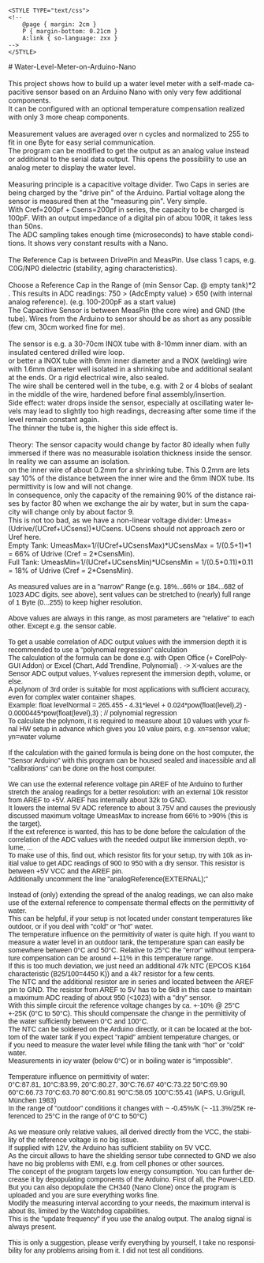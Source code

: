 <!DOCTYPE HTML PUBLIC "-//W3C//DTD HTML 4.0 Transitional//EN">
<HTML>
<HEAD>

	<STYLE TYPE="text/css">
	<!--
		@page { margin: 2cm }
		P { margin-bottom: 0.21cm }
		A:link { so-language: zxx }
	-->
	</STYLE>
</HEAD>
<BODY LANG="de-DE" DIR="LTR">
<P STYLE="margin-bottom: 0cm">#
Water-Level-Meter-on-Arduino-Nano<BR><BR>This project shows how to
build up a water level meter with a self-made capacitive sensor based
on an Arduino Nano with only very few additional components.<BR>It
can be configured with an optional temperature compensation realized
with only 3 more cheap components.<BR><BR>Measurement values are
averaged over n cycles and normalized to 255 to fit in one Byte for
easy serial communication.<BR>The program can be modified to get the
output as an analog value instead or additional to the serial data
output. This opens the possibility to use an analog meter to display
the water level.<BR> <BR>Measuring principle is a capacitive voltage
divider. Two Caps in series are being charged by the &quot;drive pin&quot;
of the Arduino. Partial voltage along the sensor is measured then at
the &quot;measuring pin&quot;. Very simple.<BR>With Cref=200pf +
Csens=200pf in series, the capacity to be charged is 100pF. With an
output impedance of a digital pin of abou 100R, it takes less than
50ns.<BR>The ADC sampling takes enough time (microseconds) to have
stable conditions. It shows very constant results with a Nano.<BR><BR>The
Reference Cap is between DrivePin and MeasPin. Use class 1 caps, e.g.
C0G/NP0 dielectric (stability, aging characteristics).<BR><BR>Choose
a Reference Cap in the Range of (min Sensor Cap. @ empty tank)*2 .
This results in ADC readings:   750 &gt; (AdcEmpty value) &gt; 650
(with internal analog reference). (e.g. 100-200pF as a start
value)<BR>The Capacitive Sensor is between MeasPin (the core wire)
and GND (the tube). Wires from the Arduino to sensor should be as
short as any possible (few cm, 30cm worked fine for me).<BR> <BR>The
sensor is e.g. a 30-70cm INOX tube with 8-10mm inner diam. with an
insulated centered drilled wire loop.<BR>or better a INOX tube with
6mm inner diameter and a INOX (welding) wire with 1.6mm diameter well
isolated in a shrinking tube and additional sealant at the ends. Or a
rigid electrical wire, also sealed.<BR>The wire shall be centered
well in the tube, e.g. with 2 or 4 blobs of sealant in the middle of
the wire, hardened before final assembly/insertion.<BR>Side effect:
water drops inside the sensor, especially at oscillating water levels
may lead to slightly too high readings, decreasing after some time if
the level remain constant again.<BR>The thinner the tube is, the
higher this side effect is.<BR><BR>Theory: The sensor capacity would
change by factor 80 ideally when fully immersed if there was no
measurable isolation thickness inside the sensor. In reality we can
assume an isolation.<BR>on the inner wire of about 0.2mm for a
shrinking tube. This 0.2mm are lets say 10% of the distance between
the inner wire and the 6mm INOX tube. Its permittivity is low and
will not change.<BR>In consequence, only the capacity of the
remaining 90% of the distance raises by factor 80 when we exchange
the air by water, but in sum the capacity will change only by about
factor 9.<BR>This is not too bad, as we have a non-linear voltage
divider: Umeas=(Udrive/(UCref+UCsens))*UCsens. UCsens should not
approach zero or Uref here.<BR>Empty Tank:
UmeasMax=1/(UCref+UCsensMax)*UCsensMax = 1/(0.5+1)*1 = 66% of Udrive
(Cref = 2*CsensMin).<BR>Full Tank:
UmeasMin=1/(UCref+UCsensMin)*UCsensMin = 1/(0.5+0.11)*0.11 = 18% of
Udrive (Cref = 2*CsensMin).<BR><FONT FACE="Verdana, sans-serif"><BR>As
measured values are in a &quot;narrow&quot; Range (e.g. 18%...66% or
184...682 of 1023 ADC digits, see above), sent values can be
stretched to (nearly) full range of 1 Byte (0...255) to keep higher
resolution.<BR><BR>Above values are always in this range, as most
parameters are &quot;relative&quot; to each other. Except e.g. the
sensor cable.<BR><BR>To get a usable correlation of ADC output values
with the immersion depth it is recommended to use a &quot;polynomial
regression&quot; calculation<BR>The calculation of the formula can be
done e.g. with Open Office (+ CorelPolyGUI Addon) or Excel (Chart,
Add Trendline, Polynomial) . -&gt; X-values are the Sensor ADC output
values, Y-values represent the immersion depth, volume, or else.<BR>A
polynom of 3rd order is suitable for most applications with
sufficient accuracy, even for complex water container
shapes.<BR>Example: float levelNormal = 265.455 - 4.31*level +
0.024*pow(float(level),2) - 0.0000445*pow(float(level),3) ;  //
polynomial regression<BR>To calculate the polynom, it is required to
measure about 10 values with your final HW setup in advance which
gives you 10 value pairs, e.g. xn=sensor value; yn=water volume<BR><BR>If
the calculation with the gained formula is being done on the host
computer, the &quot;Sensor Arduino&quot; with this program can be
housed sealed and inacessible and all<BR>&quot;calibrations&quot; can
be done on the host computer.<BR><BR>We can use the external
reference voltage pin AREF of hte Arduino to further stretch the
analog readings for a better resolution: with an external 10k
resistor from AREF to +5V. AREF has internally about 32k to GND.<BR>It
lowers the internal 5V ADC reference to about 3.75V and causes the
previously discussed maximum voltage UmeasMax to increase from 66% to
&gt;90% (this is the target).<BR>If the ext reference is wanted, this
has to be done before the calculation of the correlation of the ADC
values with the needed output like immersion depth, volume, ...<BR>To
make use of this, find out, which resistor fits for your setup, try
with 10k as initial value to get ADC readings of 900 to 950 with a
dry sensor. This resistor is between +5V VCC and the AREF
pin.<BR>Additionally uncomment the line
&quot;analogReference(EXTERNAL);&quot;<BR><BR>Instead of (only)
extending the spread of the analog readings, we can also make use of
the external reference to compensate thermal effects on the
permittivity of water.<BR>This can be helpful, if your setup is not
located under constant temperatures like outdoor, or if you deal with
&quot;cold&quot; or &quot;hot&quot; water.<BR>The temperature
influence on the permittivity of water is quite high. If you want to
measure a water level in an outdoor tank, the temperature span can
easily be<BR>somewhere between 0&deg;C and 50&deg;C. Relative to 25&deg;C
the &quot;error&quot; without temperature compensation can be around
+-11% in this temperature range.<BR>If this is too much deviation, we
just need an additional 47k NTC (EPCOS K164 characteristic
(B25/100=4450 K)) and a 4k7 resistor for a few cents.<BR>The NTC and
the additional resistor are in series and located between the AREF
pin to GND. The resistor from AREF to 5V has to be 6k8 in this case
to maintain a maximum ADC reading of about 950 (&lt;1023) with a
&quot;dry&quot; sensor.<BR>With this simple circuit the reference
voltage changes by ca. +-10% @ 25&deg;C +-25K (0&deg;C to 50&deg;C).
This should compensate the change in the permittivity of the water
sufficiently between 0&deg;C and 100&deg;C.<BR>The NTC can be
soldered on the Arduino directly, or it can be located at the bottom
of the water tank if you expect &quot;rapid&quot; ambient temperature
changes, or<BR>if you need to measure the water level while filling
the tank with &quot;hot&quot; or &quot;cold&quot; water.<BR>Measurements
in icy water (below 0&deg;C) or in boiling water is
&quot;impossible&quot;.<BR><BR>Temperature influence on permittivity
of water: <BR>0&deg;C:87.81, 10&deg;C:83.99, 20&deg;C:80.27,
30&deg;C:76.67 40&deg;C:73.22 50&deg;C:69.90 60&deg;C:66.73
70&deg;C:63.70 80&deg;C:60.81 90&deg;C:58.05 100&deg;C:55.41 (IAPS,
U.Grigull, M&uuml;nchen 1983)<BR>In the range of &quot;outdoor&quot;
conditions it changes with ~ -0.45%/K (~ -11.3%/25K referenced to
25&deg;C in the range of 0&deg;C to 50&deg;C)<BR><BR>As we measure
only relative values, all derived directly from the VCC, the
stability of the reference voltage is no big issue.<BR>If supplied
with 12V, the Arduino has sufficient stability on 5V VCC.<BR>As the
circuit allows to have the shielding sensor tube connected to GND we
also have no big problems with EMI, e.g. from cell phones or other
sources.<BR>The concept of the program targets low energy
consumption. You can further decrease it by depopulating components
of the Arduino. First of all, the Power-LED.<BR>But you can also
depopulate the CH340 (Nano Clone) once the program is uploaded and
you are sure everything works fine.<BR>Modify the measuring interval
according to your needs, the maximum interval is about 8s, limited by
the Watchdog capabilities.<BR>This is the &quot;update frequency&quot;
if you use the analog output. The analog signal is always
present.<BR><BR>This is only a suggestion, please verify everything
by yourself, I take no responsibility for any problems arising from
it. I did not test all conditions.</FONT></P>
</BODY>
</HTML>

